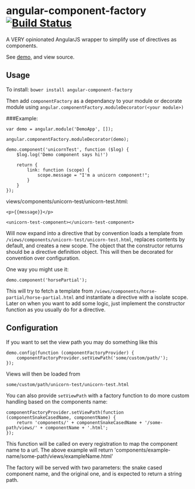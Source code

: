 angular-component-factory [![Build Status](https://travis-ci.org/kennethlynne/angular-component-factory.png?branch=master)](https://travis-ci.org/kennethlynne/angular-component-factory)
=========================

A VERY opinionated AngularJS wrapper to simplify use of directives as components.

See [demo](http://kennethlynne.github.io/angular-component-factory/), and view source.

## Usage
To install: ```bower install angular-component-factory```

Then add ```componentFactory``` as a dependancy to your module or decorate module using ```angular.componentFactory.moduleDecorator(<your module>)```

###Example:
```
var demo = angular.module('DemoApp', []);

angular.componentFactory.moduleDecorator(demo);

demo.component('unicornTest', function ($log) {
    $log.log('Demo component says hi!')

    return {
        link: function (scope) {
            scope.message = "I'm a unicorn component!";
        }
    }
});
```

views/components/unicorn-test/unicorn-test.html:
```
<p>{{message}}</p>
```

```
<unicorn-test-component></unicorn-test-component>
```

Will now expand into a directive that by convention loads a template from ```/views/components/unicorn-test/unicorn-test.html```, replaces contents by default, and creates a new scope.
The object that the constructor returns should be a directive definition object. This will then be decorated for convention over configuration.

One way you might use it:

 ```
 demo.component('horsePartial');
 ```

This will try to fetch a template from ```/views/components/horse-partial/horse-partial.html``` and instantiate a directive with a isolate scope.
Later on when you want to add some logic, just implement the constructor function as you usually do for a directive.

## Configuration
If you want to set the view path you may do something like this
```
demo.config(function (componentFactoryProvider) {
    componentFactoryProvider.setViewPath('some/custom/path/');
});
```
Views will then be loaded from
```
some/custom/path/unicorn-test/unicorn-test.html
```

You can also provide `setViewPath` with a factory function to do more custom handling based on the components name:

```
componentFactoryProvider.setViewPath(function (componentSnakeCasedName, componentName) {
    return 'components/' + componentSnakeCasedName + '/some-path/views/' + componentName + '.html';
});
```
This function will be called on every registration to map the component name to a url.
The above example will return 'components/example-name/some-path/views/exampleName.html'

The factory will be served with two parameters: the snake cased component name, and the original one, and is expected to return a string path.